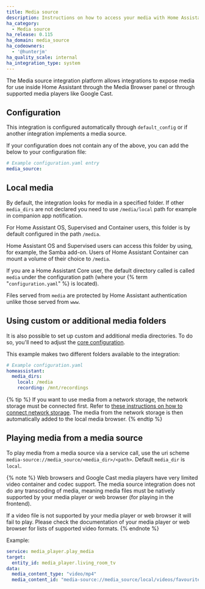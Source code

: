 ```yaml
---
title: Media source
description: Instructions on how to access your media with Home Assistant.
ha_category:
  - Media source
ha_release: 0.115
ha_domain: media_source
ha_codeowners:
  - '@hunterjm'
ha_quality_scale: internal
ha_integration_type: system
---
```


The Media source integration platform allows integrations to expose media for
use inside Home Assistant through the Media Browser panel or through supported
media players like Google Cast.

## Configuration

This integration is configured automatically
through `default_config` or if another integration implements a media source.

If your configuration does not contain any of the above, you can add the below
to your configuration file:

```yaml
# Example configuration.yaml entry
media_source:
```

## Local media

By default, the integration looks for media in a specified folder.
If other `media_dirs` are not declared you need to use `/media/local` path for
example in companion app notification.

For Home Assistant OS, Supervised and Container users, this folder is by default
configured in the path `/media`.

Home Assistant OS and Supervised users can access this folder by using,
for example, the Samba add-on. Users of Home Assistant Container can
mount a volume of their choice to `/media`.

If you are a Home Assistant Core user, the default directory called is called
`media` under the configuration path (where your {% term "`configuration.yaml`" %} is located).

Files served from `media` are protected by Home Assistant authentication
unlike those served from `www`.

## Using custom or additional media folders

It is also possible to set up custom and additional media directories. To do
so, you'll need to adjust the [core configuration][basic-configuration].

This example makes two different folders available to the integration:

```yaml
# Example configuration.yaml
homeassistant:
  media_dirs:
    local: /media
    recording: /mnt/recordings
```

{% tip %}
If you want to use media from a network storage, the network storage must be connected first. Refer to [these instructions on how to connect network storage](/common-tasks/os/#network-storage).
The media from the network storage is then automatically added to the local media browser.
{% endtip %}

## Playing media from a media source

To play media from a media source via a service call, use the uri
scheme `media-source://media_source/<media_dir>/<path>`.
Default `media_dir` is `local`.

{% note %}
Web browsers and Google Cast media players have very limited video container
and codec support. The media source integration does not do any transcoding of
media, meaning media files must be natively supported by your media player or
web browser (for playing in the frontend).

If a video file is not supported by
your media player or web browser it will fail to play. Please check the
documentation of your media player or web browser for lists
of supported video formats.
{% endnote %}

Example:

```yaml
service: media_player.play_media
target:
  entity_id: media_player.living_room_tv
data:
  media_content_type: "video/mp4"
  media_content_id: "media-source://media_source/local/videos/favourites/Epic Sax Guy 10 Hours.mp4"
```

[basic-configuration]: /integrations/homeassistant/#media_dirs